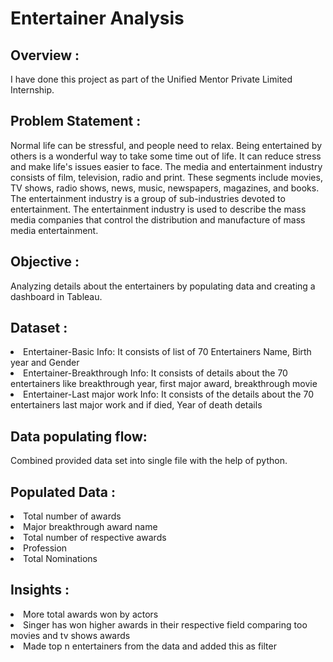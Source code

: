 # Entertainer Analysis

## Overview :
  I have done this project as part of the Unified Mentor Private Limited Internship. 

## Problem Statement :
  Normal life can be stressful, and people need to relax. Being entertained by others is a
wonderful way to take some time out of life. It can reduce stress and make life's issues
easier to face. The media and entertainment industry consists of film, television, radio
and print. These segments include movies, TV shows, radio shows, news, music,
newspapers, magazines, and books. The entertainment industry is a group of
sub-industries devoted to entertainment. The entertainment industry is used to
describe the mass media companies that control the distribution and manufacture of
mass media entertainment.

## Objective :
  Analyzing details about the entertainers by populating data and creating a dashboard in Tableau.

## Dataset :
  <li>Entertainer-Basic Info: It consists of list of 70 Entertainers Name, Birth year and Gender</li>
  <li>Entertainer-Breakthrough Info: It consists of details about the 70 entertainers like breakthrough year, first major award, breakthrough movie </li>
  <li>Entertainer-Last major work Info: It consists of the details about the 70 entertainers last major work and if died, Year of death details</li>

## Data populating flow:
  Combined provided data set into single file with the help of python.

## Populated Data :
  <li>Total number of awards</li>
  <li>Major breakthrough award name</li>
  <li>Total number of respective awards</li>
  <li>Profession</li>
  <li>Total Nominations</li>

## Insights :
  <li>More total awards won by actors</li>
  <li>Singer has won higher awards in their respective field comparing too movies and tv shows awards</li>
  <li>Made top n entertainers from the data and added this as filter</li>
  
  
  
  
